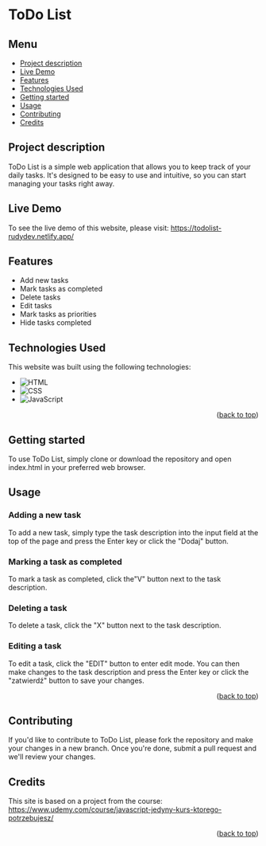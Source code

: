 <a id="readme-top"></a>
# ToDo List

## Menu
- [Project description](#project-description)
- [Live Demo](#live-demo)
- [Features](#features)
- [Technologies Used](#technologies-used)
- [Getting started](#getting-started)
- [Usage](#usage)
- [Contributing](#contributing)
- [Credits](#credits)

## Project description
ToDo List is a simple web application that allows you to keep track of your daily tasks. It's designed to be easy to use and intuitive, so you can start managing your tasks right away.

## Live Demo
To see the live demo of this website, please visit: https://todolist-rudydev.netlify.app/

## Features

- Add new tasks
- Mark tasks as completed
- Delete tasks
- Edit tasks
- Mark tasks as priorities
- Hide tasks completed

## Technologies Used
This website was built using the following technologies:
- ![HTML][HTML-img]
- ![CSS][CSS-img] 
- ![JavaScript][JS-img]

<p align="right">(<a href="#readme-top">back to top</a>)</p>

## Getting started
To use ToDo List, simply clone or download the repository and open index.html in your preferred web browser.

## Usage

### Adding a new task

To add a new task, simply type the task description into the input field at the top of the page and press the Enter key or click the "Dodaj" button.

### Marking a task as completed

To mark a task as completed, click the"V" button next to the task description.

### Deleting a task

To delete a task, click the "X" button next to the task description.

### Editing a task

To edit a task, click the "EDIT" button to enter edit mode. You can then make changes to the task description and press the Enter key or click the "zatwierdź" button to save your changes.

<p align="right">(<a href="#readme-top">back to top</a>)</p>

## Contributing
If you'd like to contribute to ToDo List, please fork the repository and make your changes in a new branch. Once you're done, submit a pull request and we'll review your changes.

## Credits
This site is based on a project from the course: https://www.udemy.com/course/javascript-jedyny-kurs-ktorego-potrzebujesz/

<p align="right">(<a href="#readme-top">back to top</a>)</p>

[HTML-img]: https://img.shields.io/badge/-HTML-E34F26?logo=html5&logoColor=white
[CSS-img]: https://img.shields.io/badge/-CSS-1572B6?logo=css3&logoColor=white
[JS-img]: https://img.shields.io/badge/-JS-F7DF1E?logo=javaScript&logoColor=white
